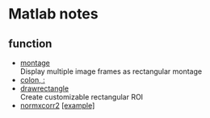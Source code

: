 # Matlab notes


## function
* [montage](https://www.mathworks.com/help/images/ref/montage.html?searchHighlight=montage&s_tid=srchtitle)  
  Display multiple image frames as rectangular montage
* [colon, :](https://www.mathworks.com/help/matlab/ref/colon.html?searchHighlight=%28%3A%29&s_tid=srchtitle)
* [drawrectangle](https://www.mathworks.com/help/images/ref/drawrectangle.html?s_tid=srchtitle)  
  Create customizable rectangular ROI
* [normxcorr2](https://www.mathworks.com/help/images/ref/normxcorr2.html)
  [[example]](https://www.mathworks.com/help/images/registering-an-image-using-normalized-cross-correlation.html)

